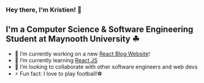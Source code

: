 ###  Hey there, I'm Kristien! 👋

## I'm a Computer Science & Software Engineering Student at Maynooth University ☘

- 🔭 I’m currently working on a new [React Blog Website](https://github.com/KristienN/untrapd-react-blog.git)!
- 🌱 I’m currently learning [React JS](https://reactjs.org/)
- 👯 I’m looking to collaborate with other software engineers and web devs
- ⚡ Fun fact: I love to play football!⚽
